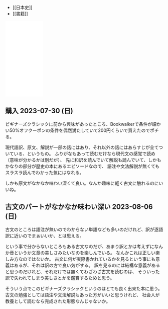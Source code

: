 - [[日本史]]
- [[書籍]]

<iframe sandbox="allow-popups allow-scripts allow-modals allow-forms allow-same-origin" style="width:120px;height:240px;" marginwidth="0" marginheight="0" scrolling="no" frameborder="0" src="//rcm-fe.amazon-adsystem.com/e/cm?lt1=_blank&bc1=000000&IS2=1&bg1=FFFFFF&fc1=000000&lc1=0000FF&t=karino203-22&language=ja_JP&o=9&p=8&l=as4&m=amazon&f=ifr&ref=as_ss_li_til&asins=4043574045&linkId=68873091d2aafd2dedcf8816bfa67bff"></iframe>

## 購入 2023-07-30 (日)

ビギナーズクラシックに前から興味があったところ、Bookwalkerで条件が細かい50%オフクーポンの条件を偶然満たしていて200円くらいで買えたのでポチる。

現代語訳、原文、解説が一部の話にはあり、それ以外の話にはあらすじが全てついている、というもの。
ふりがなもあって読むだけなら現代文の感覚で読め（意味が分かるかは別だが）、
先に和訳を読んでいて解説も読んでいて、しかもかなりの部分が歴史の本にあるエピソードなので、
語注や文法解説が無くてもスラスラ読んでわかった気にはなれる。

しかも原文がなかなか味わい深くて良い。なんか趣味に軽く古文に触れるのにいいね。

## 古文のパートがなかなか味わい深い 2023-08-06 (日)

古文のところは語注が無いのでわからない単語なども多いのだけれど、訳が逐語訳に近いのでまぁいいか、とは思える。

という事で分からないところもある古文なのだが、あまり訳とかは考えずになんか音というか文章の美しさみたいなのを楽しんでいる。
なんかこれは正しい楽しみ方なのではないか。
古文に何が実際書かれているかを見るという事にも意義はあるが、それは訳の方で良い気がする。
訳を見るのには結構な意義があると思うのだけれど、それだけでは無くてわざわざ古文を読むのは、
そういった訳で失われてしまう美しさとかを鑑賞するためと思う。

そういう点でこのビギナーズクラシックというのはとても良く出来た本に思う。
古文の勉強としては語注や文法解説もあった方がいいと思うけれど、
社会人が教養として読むなら完成された形態なんじゃないか。